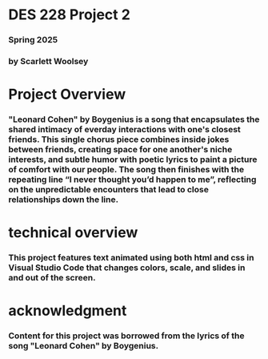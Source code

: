 # DES 228 Project 2

### Spring 2025
### by Scarlett Woolsey


# Project Overview

### "Leonard Cohen" by Boygenius is a song that encapsulates the shared intimacy of everday interactions with one's closest friends. This single chorus piece combines inside jokes between friends, creating space for one another's niche interests, and subtle humor with poetic lyrics to paint a picture of comfort with our people.  The song then finishes with the repeating line “I never thought you’d happen to me”, reflecting on the unpredictable encounters that lead to close relationships down the line. 


# technical overview

### This project features text animated using both html and css in Visual Studio Code that changes colors, scale, and slides in and out of the screen. 

# acknowledgment

### Content for this project was borrowed from the lyrics of the song "Leonard Cohen" by Boygenius.